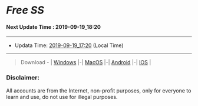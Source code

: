 
# *Free SS*

#### Next Update Time : 2019-09-19_18:20

---
* Updata Time: [2019-09-19_17:20](https://github.com/Geek-007/free-SS/blob/master/2019-09-19_17:20_FreeSS.txt) (Local Time)
---

> Download - | [Windows](https://github.com/shadowsocks/shadowsocks-windows/releases) |-| [MacOS](https://github.com/shadowsocks/shadowsocks-iOS/releases) |-| [Android](https://github.com/shadowsocks/shadowsocks-android/releases) |-| [IOS](https://itunes.apple.com/us/) |

### Disclaimer:
All accounts are from the Internet, non-profit purposes, only for everyone to learn and use, do not use for illegal purposes.
<br>
